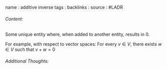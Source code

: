 name : additive inverse
tags : 
backlinks : 
source : #LADR 

###### Content:
Some unique entity where, when added to another entity, results in 0.

For example, with respect to vector spaces:
For every $v \in V$, there exists $w \in V$ such that $v+w = 0$ 

###### Additional Thoughts:
